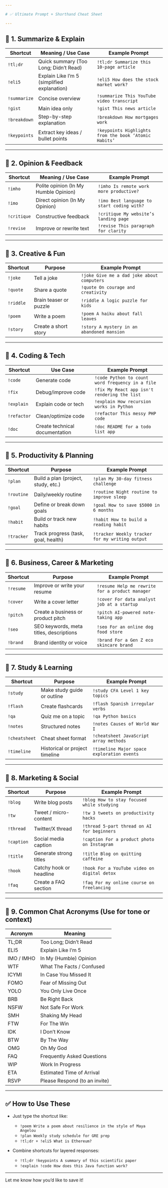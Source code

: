 ```yaml
---

# ✅ Ultimate Prompt + Shorthand Cheat Sheet

---
```


## 🔹 1. Summarize & Explain

| Shortcut     | Meaning / Use Case                          | Example Prompt                                        |
| ------------ | ------------------------------------------- | ----------------------------------------------------- |
| `!tl;dr`     | Quick summary (Too Long; Didn’t Read)       | `!tl;dr Summarize this 10-page article`               |
| `!eli5`      | Explain Like I’m 5 (simplified explanation) | `!eli5 How does the stock market work?`               |
| `!summarize` | Concise overview                            | `!summarize This YouTube video transcript`            |
| `!gist`      | Main idea only                              | `!gist This news article`                             |
| `!breakdown` | Step-by-step explanation                    | `!breakdown How mortgages work`                       |
| `!keypoints` | Extract key ideas / bullet points           | `!keypoints Highlights from the book ‘Atomic Habits’` |

---

## 🔹 2. Opinion & Feedback

| Shortcut    | Meaning / Use Case                    | Example Prompt                             |
| ----------- | ------------------------------------- | ------------------------------------------ |
| `!imho`     | Polite opinion (In My Humble Opinion) | `!imho Is remote work more productive?`    |
| `!imo`      | Direct opinion (In My Opinion)        | `!imo Best language to start coding with?` |
| `!critique` | Constructive feedback                 | `!critique My website’s landing page`      |
| `!revise`   | Improve or rewrite text               | `!revise This paragraph for clarity`       |

---

## 🔹 3. Creative & Fun

| Shortcut  | Purpose                | Example Prompt                             |
| --------- | ---------------------- | ------------------------------------------ |
| `!joke`   | Tell a joke            | `!joke Give me a dad joke about computers` |
| `!quote`  | Share a quote          | `!quote On courage and creativity`         |
| `!riddle` | Brain teaser or puzzle | `!riddle A logic puzzle for kids`          |
| `!poem`   | Write a poem           | `!poem A haiku about fall leaves`          |
| `!story`  | Create a short story   | `!story A mystery in an abandoned mansion` |

---

## 🔹 4. Coding & Tech

| Shortcut    | Use Case                       | Example Prompt                                   |
| ----------- | ------------------------------ | ------------------------------------------------ |
| `!code`     | Generate code                  | `!code Python to count word frequency in a file` |
| `!fix`      | Debug/improve code             | `!fix My React app isn't rendering the list`     |
| `!explain`  | Explain code or tech           | `!explain How recursion works in Python`         |
| `!refactor` | Clean/optimize code            | `!refactor This messy PHP code`                  |
| `!doc`      | Create technical documentation | `!doc README for a todo list app`                |

---

## 🔹 5. Productivity & Planning

| Shortcut   | Purpose                             | Example Prompt                                  |
| ---------- | ----------------------------------- | ----------------------------------------------- |
| `!plan`    | Build a plan (project, study, etc.) | `!plan My 30-day fitness challenge`             |
| `!routine` | Daily/weekly routine                | `!routine Night routine to improve sleep`       |
| `!goal`    | Define or break down goals          | `!goal How to save $5000 in 6 months`           |
| `!habit`   | Build or track new habits           | `!habit How to build a reading habit`           |
| `!tracker` | Track progress (task, goal, health) | `!tracker Weekly tracker for my writing output` |

---

## 🔹 6. Business, Career & Marketing

| Shortcut  | Purpose                                 | Example Prompt                                  |
| --------- | --------------------------------------- | ----------------------------------------------- |
| `!resume` | Improve or write your resume            | `!resume Help me rewrite for a product manager` |
| `!cover`  | Write a cover letter                    | `!cover For data analyst job at a startup`      |
| `!pitch`  | Create a business or product pitch      | `!pitch AI-powered note-taking app`             |
| `!seo`    | SEO keywords, meta titles, descriptions | `!seo For an online dog food store`             |
| `!brand`  | Brand identity or voice                 | `!brand For a Gen Z eco skincare brand`         |

---

## 🔹 7. Study & Learning

| Shortcut      | Purpose                        | Example Prompt                             |
| ------------- | ------------------------------ | ------------------------------------------ |
| `!study`      | Make study guide or outline    | `!study CFA Level 1 key topics`            |
| `!flash`      | Create flashcards              | `!flash Spanish irregular verbs`           |
| `!qa`         | Quiz me on a topic             | `!qa Python basics`                        |
| `!notes`      | Structured notes               | `!notes Causes of World War I`             |
| `!cheatsheet` | Cheat sheet format             | `!cheatsheet JavaScript array methods`     |
| `!timeline`   | Historical or project timeline | `!timeline Major space exploration events` |

---

## 🔹 8. Marketing & Social

| Shortcut   | Purpose                 | Example Prompt                               |
| ---------- | ----------------------- | -------------------------------------------- |
| `!blog`    | Write blog posts        | `!blog How to stay focused while studying`   |
| `!tw`      | Tweet / micro-content   | `!tw 3 tweets on productivity hacks`         |
| `!thread`  | Twitter/X thread        | `!thread 5-part thread on AI for beginners`  |
| `!caption` | Social media caption    | `!caption For a product photo on Instagram`  |
| `!title`   | Generate strong titles  | `!title Blog on quitting caffeine`           |
| `!hook`    | Catchy hook or headline | `!hook For a YouTube video on digital detox` |
| `!faq`     | Create a FAQ section    | `!faq For my online course on freelancing`   |

---

## 🔹 9. Common Chat Acronyms (Use for tone or context)

| Acronym    | Meaning                       |
| ---------- | ----------------------------- |
| TL;DR      | Too Long; Didn’t Read         |
| ELI5       | Explain Like I’m 5            |
| IMO / IMHO | In My (Humble) Opinion        |
| WTF        | What The Facts / Confused     |
| ICYMI      | In Case You Missed It         |
| FOMO       | Fear of Missing Out           |
| YOLO       | You Only Live Once            |
| BRB        | Be Right Back                 |
| NSFW       | Not Safe For Work             |
| SMH        | Shaking My Head               |
| FTW        | For The Win                   |
| IDK        | I Don’t Know                  |
| BTW        | By The Way                    |
| OMG        | Oh My God                     |
| FAQ        | Frequently Asked Questions    |
| WIP        | Work In Progress              |
| ETA        | Estimated Time of Arrival     |
| RSVP       | Please Respond (to an invite) |

---

## ✅ How to Use These

* Just type the shortcut like:

  * `!poem Write a poem about resilience in the style of Maya Angelou`
  * `!plan Weekly study schedule for GRE prep`
  * `!tl;dr + !eli5 What is Ethereum?`

* Combine shortcuts for layered responses:

  * `!tl;dr !keypoints A summary of this scientific paper`
  * `!explain !code How does this Java function work?`

---


Let me know how you’d like to save it!
